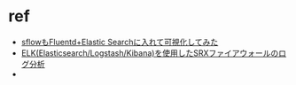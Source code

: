 

# ref
-  [sflowもFluentd+Elastic Searchに入れて可視化してみた](https://komeiy.hatenablog.com/entry/2015/09/02/235512)
-  [ELK(Elasticsearch/Logstash/Kibana)を使用したSRXファイアウォールのログ分析](https://www.n-novice.com/entry/2018/06/30/070000)
- 
<!--stackedit_data:
eyJoaXN0b3J5IjpbNDcyNDE4NzExXX0=
-->